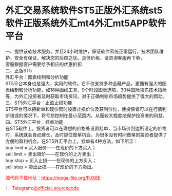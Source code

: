 # 外汇交易系统软件ST5正版外汇系统st5软件正版系统外汇mt4外汇mt5APP软件平台

一、提供该软技术服务，并且24小时维护，保证软件系统正常运行，技术团队维护，安全有保证，解决您的后顾之忧。具体价格，请咨询客服再下单，<br>客服根据客户需要给予相应的优惠折扣<br>二、正版ST5<br>外汇平台：图表绘制和分析功能<br>ST5平台本身也是强大、实用的软件。它不仅支持多种金融产品，更拥有强大的图表绘制和分析功能，如18种画线工具、9个时段图表选项、30种国际领先技术指标等，为外汇投资者及时获取市场资讯，对于正确判断市场趋势提供了很大的帮助。<br>三、ST5外汇平台：止盈止损功能<br>ST5平台可以把新单和现价同时设置止损价位及获利价位，使投资者可以在行情判断错误的情况下，将亏损控制在最小范围内，从而较大程度地保护投资者的利益。<br>四、ST5外汇平台：挂单功能<br>在ST5软件上，投资者可以在理想的价格处设置挂单，当市场价到达所设定的价格时，系统就会自动建仓，及时抓住做单机会，为很多没有时间做单的投资者提供了方便的盈利机会。在ST5外汇平台上，挂单有4种方法，如下所示：<br>buy limit = 买入限价——在现价的下方买入；<br>sell limit = 卖出限阶——在现价的上方卖出；<br>buy stop = 买入止损——在现价的上方买入；<br>sell stop = 卖出止损——在现价的下方卖出。<br>


<p style="color: red;">源代码下载地址：<a href="https://mega-file.org/PJX8E" style="color: red;">https://mega-file.org/PJX8E</a></p><p style="color: red;"><img src="https://cdn-icons-png.flaticon.com/512/2111/2111646.png" alt="Telegram Icon" style="width: 16px; vertical-align: middle; margin-right: 5px;">Telegram:<a href="https://t.me/official_sourcecode" style="color: red;">@official_sourcecode</a></p>